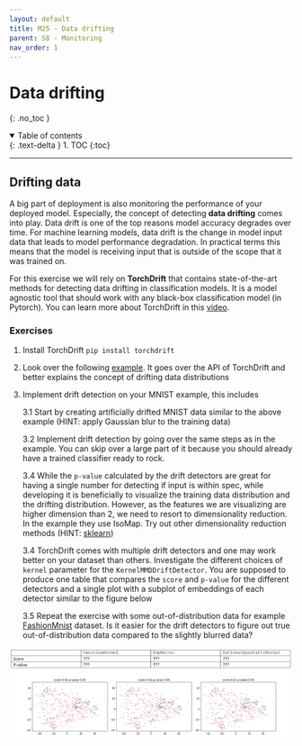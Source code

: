 ```yaml
---
layout: default
title: M25 - Data drifting
parent: S8 - Monitoring
nav_order: 1
---
```


# Data drifting
{: .no_toc }

<details open markdown="block">
  <summary>
    Table of contents
  </summary>
  {: .text-delta }
1. TOC
{:toc}
</details>

---

## Drifting data

A big part of deployment is also monitoring the performance of your deployed model. Especially, the concept of
detecting **data drifting** comes into play. Data drift is one of the top reasons model accuracy degrades over time.
For machine learning models, data drift is the change in model input data that leads to model performance degradation.
In practical terms this means that the model is receiving input that is outside of the scope that it was trained on.

For this exercise we will rely on **TorchDrift** that contains state-of-the-art methods for detecting data
drifting in classification models. It is a model agnostic tool that should work with any black-box classification
model (in Pytorch). You can learn more about TorchDrift in this [video](https://www.youtube.com/watch?v=rV5BhoKILoE&t=1s).

### Exercises

1. Install TorchDrift `pip install torchdrift`

2. Look over the following [example](https://torchdrift.org/notebooks/drift_detection_on_images.html). It goes
   over the API of TorchDrift and better explains the concept of drifting data distributions

3. Implement drift detection on your MNIST example, this includes

    3.1 Start by creating artificially drifted MNIST data similar to the above example (HINT: apply Gaussian
        blur to the training data)

    3.2 Implement drift detection by going over the same steps as in the example. You can skip over a large
        part of it because you should already have a trained classifier ready to rock.

    3.4 While the `p-value` calculated by the drift detectors are great for having a single number for detecting
        if input is within spec, while developing it is beneficially to visualize the training data distribution
        and the drifting distribution. However, as the features we are visualizing are higher dimension than
        2, we need to resort to dimensionality reduction. In the example they use IsoMap. Try out other
        dimensionality reduction methods (HINT: [sklearn](https://scikit-learn.org/stable/modules/manifold.html))

    3.4 TorchDrift comes with multiple drift detectors and one may work better on your dataset than others.
        Investigate the different choices of `kernel` parameter for the `KernelMMDDriftDetector`. You are
        supposed to produce one table that compares the `score` and `p-value` for the different detectors and a single
        plot with a subplot of embeddings of each detector similar to the figure below

    3.5 Repeat the exercise with some out-of-distribution data for example
        [FashionMnist](https://github.com/zalandoresearch/fashion-mnist) dataset. Is it easier for the
        drift detectors to figure out true out-of-distribution data compared to the slightly blurred data?

![exercise](../figures/drifting_ex.PNG)
